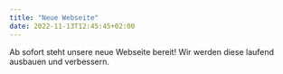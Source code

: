 ```yaml
---
title: "Neue Webseite"
date: 2022-11-13T12:45:45+02:00
---
```


Ab sofort steht unsere neue Webseite bereit! Wir werden diese laufend ausbauen und verbessern.
